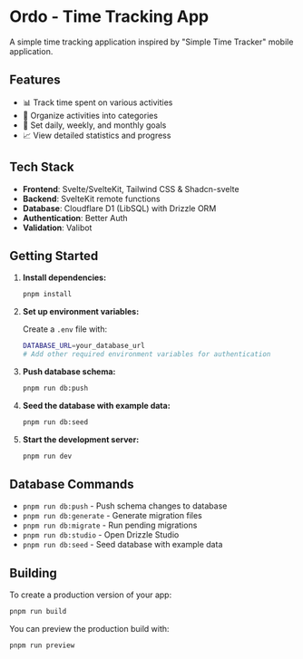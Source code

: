 # Ordo - Time Tracking App

A simple time tracking application inspired by "Simple Time Tracker" mobile application.

## Features

- 📊 Track time spent on various activities
- 📁 Organize activities into categories
- 🎯 Set daily, weekly, and monthly goals
- 📈 View detailed statistics and progress

## Tech Stack

- **Frontend**: Svelte/SvelteKit, Tailwind CSS & Shadcn-svelte
- **Backend**: SvelteKit remote functions
- **Database**:  Cloudflare D1 (LibSQL) with Drizzle ORM
- **Authentication**: Better Auth
- **Validation**: Valibot

## Getting Started

1. **Install dependencies:**

   ```sh
   pnpm install
   ```

2. **Set up environment variables:**

   Create a `.env` file with:

   ```bash
   DATABASE_URL=your_database_url
   # Add other required environment variables for authentication
   ```

3. **Push database schema:**

   ```sh
   pnpm run db:push
   ```

4. **Seed the database with example data:**

   ```sh
   pnpm run db:seed
   ```

5. **Start the development server:**

   ```sh
   pnpm run dev
   ```

## Database Commands

- `pnpm run db:push` - Push schema changes to database
- `pnpm run db:generate` - Generate migration files
- `pnpm run db:migrate` - Run pending migrations
- `pnpm run db:studio` - Open Drizzle Studio
- `pnpm run db:seed` - Seed database with example data

## Building

To create a production version of your app:

```sh
pnpm run build
```

You can preview the production build with:

```sh
pnpm run preview
```
